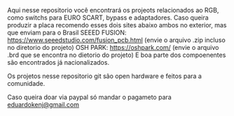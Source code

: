 Aqui nesse repositorio você encontrará os projeots relacionados ao RGB, como switchs para EURO SCART, bypass e adaptadores.
Caso queira produzir a placa recomendo esses dois sites abaixo ambos no exterior, mas que enviam para o Brasil
    SEEED FUSION: https://www.seeedstudio.com/fusion_pcb.html (envie o arquivo .zip incluso no diretorio do projeto)
    OSH PARK: https://oshpark.com/ (envie o arquivo .brd que se encontra no dietorio do projeto)
E boa parte dos compoenentes são encontrados já nacionalizados.

Os projetos nesse repositorio git são open hardware e feitos para a comunidade.

Caso queira doar via paypal só mandar o pagameto para eduardokenj@gmail.com
